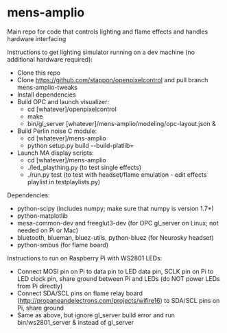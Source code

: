 mens-amplio
===========

Main repo for code that controls lighting and flame effects and handles hardware interfacing

Instructions to get lighting simulator running on a dev machine (no additional hardware required):
* Clone this repo
* Clone https://github.com/stappon/openpixelcontrol and pull branch mens-amplio-tweaks
* Install dependencies
* Build OPC and launch visualizer:
  * cd [whatever]/openpixelcontrol
  * make
  * bin/gl_server [whatever]/mens-amplio/modeling/opc-layout.json &
* Build Perlin noise C module:
  * cd [whatever]/mens-amplio
  * python setup.py build --build-platlib=
* Launch MA display scripts:
  * cd [whatever]/mens-amplio
  * ./led_plaything.py (to test single effects)
  * ./run.py test (to test with headset/flame emulation - edit effects playlist in testplaylists.py) 

Dependencies:
* python-scipy (includes numpy; make sure that numpy is version 1.7*)
* python-matplotlib
* mesa-common-dev and freeglut3-dev (for OPC gl_server on Linux; not needed on Pi or Mac)
* bluetooth, blueman, bluez-utils, python-bluez (for Neurosky headset)
* python-smbus (for flame board)

Instructions to run on Raspberry Pi with WS2801 LEDs:
* Connect MOSI pin on Pi to data pin to LED data pin, SCLK pin on Pi to LED clock pin, share ground between Pi and LEDs (do NOT power LEDs from Pi directly)
* Connect SDA/SCL pins on flame relay board (http://propaneandelectrons.com/projects/wifire16) to SDA/SCL pins on Pi, share ground
* Same as above, but ignore gl_server build error and run bin/ws2801_server & instead of gl_server
